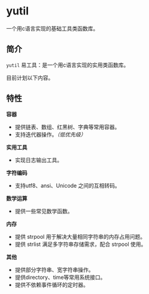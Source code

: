 # yutil

一个用c语言实现的基础工具类函数库。

## 简介

`yutil` 易工具：是一个用c语言实现的实用类函数库。


目前计划以下内容。

## 特性

**容器**

- 提供链表、数组、红黑树、字典等常用容器。
- 支持迭代器操作。*（低优先级）*

**实用工具**

- 实现日志输出工具。

**字符编码**

- 支持utf8、ansi、Unicode 之间的互相转码。

**数学运算**

- 提供一些常见数学函数。

**内存**

- 提供 strpool 用于解决大量相同字符串的内存占用问题。
- 提供 strlist 满足多字符串存储需求，配合 strpool 使用。

**其他**

- 提供部分字符串、宽字符串操作。
- 提供directory、time等常用系统接口。
- 提供不依赖事件循环的定时器。